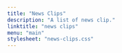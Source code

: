 ```yaml
---
title: "News Clips"
description: "A list of news clip."
linktitle: "news clips"
menu: "main"
stylesheet: "news-clips.css"
---
```

